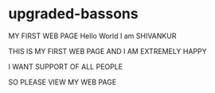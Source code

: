 # upgraded-bassons
MY FIRST WEB PAGE
Hello World I am SHIVANKUR 


THIS IS MY FIRST WEB PAGE AND I AM EXTREMELY HAPPY 



I WANT SUPPORT OF ALL PEOPLE 


SO PLEASE VIEW MY WEB PAGE 
